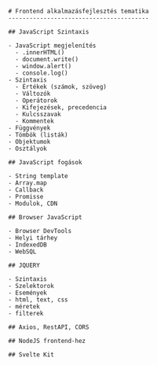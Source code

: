     # Frontend alkalmazásfejlesztés tematika
    ----------------------------------------

    ## JavaScript Szintaxis

    - JavaScript megjelenítés
      - .innerHTML()
      - document.write()
      - window.alert()
      - console.log()
    - Szintaxis
      - Értékek (számok, szöveg)
      - Változók
      - Operátorok
      - Kifejezések, precedencia
      - Kulcsszavak
      - Kommentek
    - Függvények
    - Tömbök (listák)
    - Objektumok
    - Osztályok

    ## JavaScript fogások

    - String template
    - Array.map
    - Callback
    - Promisse
    - Modulok, CDN

    ## Browser JavaScript

    - Browser DevTools
    - Helyi tárhey
    - IndexedDB
    - WebSQL

    ## JQUERY

    - Szintaxis
    - Szelektorok
    - Események
    - html, text, css
    - méretek
    - filterek

    ## Axios, RestAPI, CORS

    ## NodeJS frontend-hez

    ## Svelte Kit
